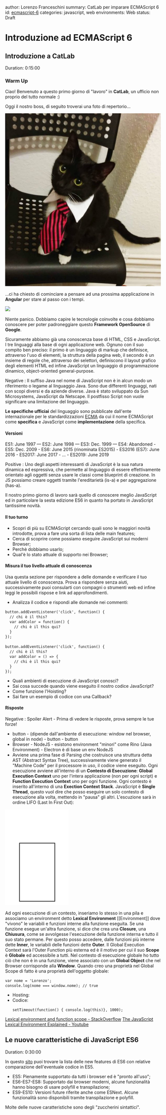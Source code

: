 author: Lorenzo Franceschini
summary: CatLab per imparare ECMAScript 6
id: [ecmascript-6](https://ecstatic-dubinsky-be1234.netlify.com/#0)
categories: javascript, web
environments: Web
status: Draft

# Introduzione ad ECMAScript 6

## Introduzione a CatLab
Duration: 0:15:00

### Warm Up

Ciao! Benvenuto a questo primo giorno di "lavoro" in **CatLab**, un ufficio non proprio del tutto normale :)

Oggi il nostro boss, di seguito troverai una foto di repertorio...

![](./assets/cat-boss.jpg)

...ci ha chiesto di cominciare a pensare ad una prossima appplicazione in **Angular** per stare al passo con i tempi.

![](http://www.relatably.com/m/img/oh-my-god-memes/oh-my-god.jpg)

Niente panico. Dobbiamo capire le tecnologie coinvolte e cosa dobbiamo conoscere per poter padroneggiare questo **Framework OpenSource** di **Google**.

Sicuramente abbiamo già una conoscenza base di HTML, CSS e JavaScript. I tre linguaggi alla base di ogni applicazione web. Ognuno con il suo compito ben preciso: il primo è un linguaggio di markup che definisce, attraverso l'uso di elementi, la struttura della pagina web, il secondo è un insieme di regole che, attraverso dei selettori, definiscono il layout grafico degli elementi HTML ed infine JavaScript un linguaggio di programmazione dinamico, object-oriented general-purpose.

Negative
: Il suffiso Java nel nome di JavaScript non è in alcun modo un riferimento o legame al linguaggio Java. Sono due differenti linguaggi, nati con scopi diversi e da aziende diverse. Java è stato sviluppato da Sun Microsystems, JavaScript da Netscape. Il postfisso Script non vuole significare una limitazione del linguaggio.

**Le specifiche ufficiai** del linguaggio sono pubblicate dall'ente internazionale per le standardizzazioni [ECMA](http://www.ecma-international.org/publications/standards/Ecma-262.htm) da cui il nome ECMAScript come **specifica** e JavaScript come **implementazione** della specifica.

#### Versioni

ES1: June 1997 — ES2: June 1998 — ES3: Dec. 1999 — ES4: Abandoned - ES5: Dec. 2009 - ES6: June 2015 (rinominata ES2015) - ES2016 (ES7): June 2016 - ES2017: June 2017 - ... - ES2019: June 2019

Positive
: Uno degli aspetti interessanti di JavaScript è la sua natura dinamica ed espressiva, che permette al linguaggio di essere effettivamente orientato agli oggetti senza usare le classi come blueprint di creazione. In JS possiamo creare oggetti tramite l'ereditarietà (is-a) e per aggregazione (has-a).

Il nostro primo giorno di lavoro sarà quello di conoscere meglio JavaScript ed in particolare la sesta edizione ES6 in quanto ha portato in JavaScript tantissime novità.

#### Il tuo turno

* Scopri di più su ECMAScript cercando quali sono le maggiori novità introdotte, prova a fare una sorta di lista delle main features;
* Cerca di scoprire come possiamo eseguire JavaScript sui moderni Browser;
* Perchè dobbiamo usarlo;
* Qual'è lo stato attuale di supporto nei Browser;

#### Misura il tuo livello attuale di conoscenza

Usa questa sezione per rispondere a delle domande e verificare il tuo attuale livello di conoscenza. Prova a rispondere senza aiuti, successivamente puoi consularti con compagni o strumenti web ed infine leggi le possibili rispose e link ad approfondimenti.

* Analizza il codice e rispondi alle domande nei commenti:
```
button.addEventListener('click', function() {
  // chi è il this?
  var addColor = function() {
    // chi è il this qui?
  }
});

button.addEventListener('click', function() {
  // chi è il this?
  var addColor = () => {
    // chi è il this qui?
  }
});
```
* Quali ambienti di esecuzione di JavaScript conosci?
* Sai cosa succede quando viene eseguito il nostro codice JavaScript?
* Come funzione l'Hoisting?
* Sai fare un esempio di codice con una Callback?

#### Risposte

Negative
: Spoiler Alert - Prima di vedere le risposte, prova sempre le tue forze!

* button - (dipende dall'ambiente di esecuzione: window nel browser, global in node) - button - button
* Browser - NodeJS - esistono environment "minori" come Rino (Java Environment) - Electron è di base un env NodeJS
* Avviene una prima fase di Parsing che costruisce una struttura detta AST (Abstract Syntax Tree), successivamente viene generato il "Machine Code" per il processore in uso, il codice viene eseguito. Ogni esecuzione avviene all'interno di un **Contesto di Esecuzione**: **Global Execution Context** uno per l'intera applicazione (non per ogni script) e **Function Execution Context** uno per ogni funzione. Ogni contesto è inserito all'interno di una **Exection Context Stack**. JavaScript è **Single Thread**, questo vuol dire che posso eseguire un solo contesto di esecuzione alla volta, mettendo in "pausa" gli altri. L'escuzione sarà in ordine LIFO (Last In First Out):

![](./assets/stack_javascript.gif)

Ad ogni esecuzione di un contesto, inseriamo lo stesso in una pila e associamo un environment detto **Lexical Environment** [[Environment]] dove "vivono" le variabili e funzioni interne alla funzione eseguita. Se una funzione esegue un'altra funzione, si dice che crea una **Closure**, una **Chiusura**, come se avvolgesse l'esecuzione della funzione interna e tutto il suo stato permane. Per questo posso accedere, dalle funzioni più interne dette **Inner**, le variabili delle funzioni dette **Outer**. Il Global Execution Context sarà l'Outer Function più esterna ed è il motivo per cui il suo **Scope** è **Globale** ed accessibile a tutti.
Nel contesto di esecuzione globale ho tutto ciò che non è in una funzione, viene associato con un **Global Object** che nel Browser corrisponde alla **Window**. Quando creo una proprietà nel Global Scope di fatto è una proprietà dell'oggetto globale:

```
var nome = 'Lorenzo';
console.log(nome === window.nome); // true
```
* Hosting:
* Codice:
  ```
  setTimeout(function() { console.log(this)}, 1000);
  ```

[Lexical environment and function scope - StackOverflow](https://stackoverflow.com/questions/12599965/lexical-environment-and-function-scope)
[The JavaScript Lexical Environment Explained - Youtube](https://www.youtube.com/watch?v=1qXypjZu0sU)


## Le nuove caratteristiche di JavaScript ES6
Duration: 0:30:00

In questo [sito](http://es6-features.org) puoi trovare la lista delle new features di ES6 con relative comparazione dell'eventuale codice in ES5.

* ES5: Pienamente supportato da tutti i browser ed è "pronto all'uso";
* ES6-ES7-ES8: Supportato dai browser moderni, alcune funzionalità hanno bisogno di usare polyfill e transpilazione;
* ES9-ES10: Versioni future riferite anche come ESNext. Alcune funzionalità sono disponibili tramite transpilazione e polyfill.

Molte delle nuove caratteristiche sono degli "zuccherini sintattici".
